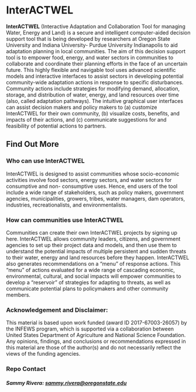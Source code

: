 
# InterACTWEL

**InterACTWEL** (Interactive Adaptation and Collaboration Tool for managing Water, Energy and Land) is a secure and intelligent computer-aided decision support tool that is being developed by researchers at Oregon State University and Indiana University- Purdue University Indianapolis to aid adaptation planning in local communities. The aim of this decision support tool is to empower food, energy, and water sectors in communities to collaborate and coordinate their planning efforts in the face of an uncertain future. This highly flexible and navigable tool uses advanced scientific models and interactive interfaces to assist sectors in developing potential community-wide adaptation actions in response to specific disturbances. Community actions include strategies for modifying demand, allocation, storage, and distribution of water, energy, and land resources over time (also, called adaptation pathways). The intuitive graphical user interfaces can assist decision makers and policy makers to (a) customize InterACTWEL for their own community, (b) visualize costs, benefits, and impacts of their actions, and (c) communicate suggestions for and feasibility of potential actions to partners. 

## Find Out More
### Who can use InterACTWEL

InterACTWEL is designed to assist communities whose socio-economic activities involve food sectors, energy sectors, and water sectors for consumptive and non- consumptive uses. Hence, end users of the tool include a wide range of stakeholders, such as policy makers, government agencies, municipalities, growers, tribes, water managers, dam operators, industries, recreationalists, and environmentalists.

### How can communities use InterACTWEL
Communities can create their own InterACTWEL projects by signing up here. InterACTWEL allows community leaders, citizens, and government agencies to set up their project data and models, and then use them to understand the potential impacts of multiple persistent and sudden threats to their water, energy and land resources before they happen. InterACTWEL also generates recommendations on a “menu” of response actions. This “menu” of actions evaluated for a wide range of cascading economic, environmental, cultural, and social impacts will empower communities to develop a “reservoir” of strategies for adapting to threats, as well as communicate potential plans to policymakers and other community members.

### Acknowledgement and Disclaimer: 
This material is based upon work funded (award ID 2017-67003-26057) by the INFEWS program, which is supported via a collaboration between United States Department of Agriculture and National Science Foundation. Any opinions, findings, and conclusions or recommendations expressed in this material are those of the author(s) and do not necessarily reflect the views of the funding agencies.

### Repo Contact
##### Sammy Rivera: sammy.rivera@oregonstate.edu
